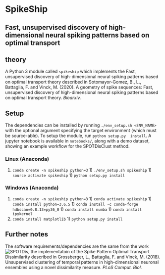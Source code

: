 # SpikeShip
## Fast, unsupervised discovery of high-dimensional neural spiking patterns based on optimal transport 
## theory
A Python 3 module called `spikeship` which implements the Fast, unsupervised discovery of high-dimensional 
neural spiking patterns based on optimal transport theory described in Sotomayor-Gomez, B., L., Battaglia, 
F. and Vinck, M. (2020). A geometry of spike sequences: Fast, unsupervised discovery of high-dimensional 
neural spiking patterns based on optimal transport theory. *Bioarxiv.*

## Setup
The dependencies can be installed by running `./env_setup.sh <ENV_NAME>` with the optional argument 
specifying the target environment (which must be source-able). To setup the module, run `python setup.py 
install`. A jupyter notebook is available in `notebooks/`, along with a demo dataset, showing an example 
workflow for the SPOTDisClust method.

### Linux (Anaconda)
1) `conda create -n spikeship python=3` 1) `./env_setup.sh spikeship` 1) `source activate spikeship` 1) 
`python setup.py install`

### Windows (Anaconda)
1) `conda create -n spikeship python=3` 1) `conda activate spikeship` 1) `conda install python=3.6.5` 1) 
`conda install -c conda-forge hdbscan=0.8.13=py36_0` 1) `conda install numba` 1) `conda install ipykernel` 
1) `conda install matplotlib` 1) `python setup.py install`

## Further notes
The software requirements/dependencies are the same from the work ![SPOTDis](https://github.com/LGro/spot), 
the implementatoin of the Spike Pattern Optimal Transport Dissimilarity described in Grossberger, L., 
Battaglia, F. and Vinck, M. (2018). Unsupervised clustering of temporal patterns in high-dimensional 
neuronal ensembles using a novel dissimilarity measure. *PLoS Comput. Biol.*
